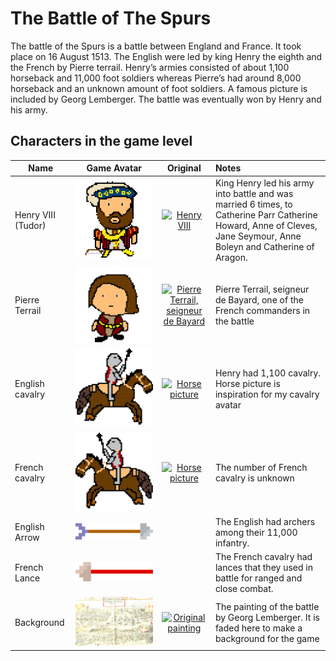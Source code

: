 
# The Battle of The Spurs

The battle of the Spurs is a battle between England and France. It took place on 16 August 1513. The English were led by king Henry the eighth and the French by Pierre terrail. Henry’s armies consisted of about 1,100 horseback and 11,000 foot soldiers whereas Pierre’s had around 8,000 horseback and an unknown amount of foot soldiers. A famous picture is included by Georg Lemberger. The battle was eventually won by Henry and his army.

## Characters in the game level

| Name          | Game Avatar           | Original  | Notes |
| ------- |:---------:|:---------:|:------------- |
| Henry VIII (Tudor) | [![Beau's Henry VIII Avatar](https://raw.githubusercontent.com/UCL-EO/tudors/master/henry.gif "Beau's Henry VIII Avatar")](https://raw.githubusercontent.com/UCL-EO/tudors/master/henry.gif)| [![Henry VIII](http://www.luminarium.org/renlit/henry81540c.jpg "Henry VIII")](http://www.luminarium.org/renlit/tudor.htm) |King  Henry led his army into battle and was married 6 times, to Catherine Parr Catherine Howard, Anne of Cleves, Jane Seymour, Anne Boleyn and Catherine of Aragon. |
| Pierre Terrail | [![Beau's Pierre Terrail Avatar](https://raw.githubusercontent.com/UCL-EO/tudors/master/pierre.gif "Beau's Pierre Terrail  Avatar")](https://raw.githubusercontent.com/UCL-EO/tudors/master/pierre.gif) |[![Pierre Terrail, seigneur de Bayard](https://upload.wikimedia.org/wikipedia/commons/5/59/Pierre_Terrail_de_Bayard.jpg "Pierre Terrail, seigneur de Bayard")](https://en.wikipedia.org/wiki/Pierre_Terrail,_seigneur_de_Bayard)| Pierre Terrail, seigneur de Bayard, one of the French commanders in the battle |
| English cavalry | [![English cavalry avatar](https://raw.githubusercontent.com/UCL-EO/tudors/master/rhorse_1.gif "English cavalry avatar")](https://raw.githubusercontent.com/UCL-EO/tudors/master/rhorse_1.gif) | [![Horse picture](https://thumbs.dreamstime.com/z/bay-stallion-free-run-fast-desert-dust-horse-galloping-sand-184357183.jpg)](https://www.dreamstime.com/bay-stallion-free-run-fast-desert-dust-horse-galloping-sand-image184357183 "Horse picture avatar is based on") |Henry had 1,100 cavalry. Horse picture is inspiration for my cavalry avatar|
| French cavalry | [![Spanish cavalry avatar](https://raw.githubusercontent.com/UCL-EO/tudors/master/horse_1.gif "English cavalry avatar")](https://raw.githubusercontent.com/UCL-EO/tudors/master/rhorse_1.gif) | [![Horse picture](https://thumbs.dreamstime.com/z/bay-stallion-free-run-fast-desert-dust-horse-galloping-sand-184357183.jpg)](https://www.dreamstime.com/bay-stallion-free-run-fast-desert-dust-horse-galloping-sand-image184357183 "Horse picture avatar is based on") |The number of French cavalry is unknown|
| English Arrow | [![English arrow avatar](https://raw.githubusercontent.com/UCL-EO/tudors/master/arrow.gif)](https://raw.githubusercontent.com/UCL-EO/tudors/master/arrow.gif) || The English had archers among their 11,000 infantry. |
| French Lance | [![French lance avatar](https://raw.githubusercontent.com/UCL-EO/tudors/master/back_arrow.gif)](https://raw.githubusercontent.com/UCL-EO/tudors/master/back_arrow.gif) || The French cavalry had lances that they used in battle for ranged and close combat.|
| Background | [![Georg Lemberger painting used as background](https://raw.githubusercontent.com/UCL-EO/tudors/master/background.gif)](https://raw.githubusercontent.com/UCL-EO/tudors/master/background.gif) | [![Original painting](https://upload.wikimedia.org/wikipedia/commons/f/f5/Georg_Lemberger%2C_Battle_of_Guinegate_%281513%29%2C_Triumphzug_Kaiser_Maximilians.jpg)](https://en.wikipedia.org/wiki/Battle_of_the_Spurs) |The painting of the battle by Georg Lemberger. It is faded here to make a background for the game|

